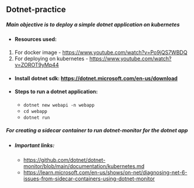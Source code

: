 ## Dotnet-practice

##### Main objective is to deploy a simple dotnet application on kubernetes

* #### Resources used:
1) For docker image - https://www.youtube.com/watch?v=Po9jQS7WBDQ
2) For deploying on kubernetes - https://www.youtube.com/watch?v=ZOROT9yMp44

* #### Install dotnet sdk: https://dotnet.microsoft.com/en-us/download

* #### Steps to run a dotnet application:
    - `dotnet new webapi -n webapp`
    - `cd webapp`
    - `dotnet run`
##### For creating a sidecar container to run dotnet-monitor for the dotnet app
* ##### Important links:
    - https://github.com/dotnet/dotnet-monitor/blob/main/documentation/kubernetes.md
    - https://learn.microsoft.com/en-us/shows/on-net/diagnosing-net-6-issues-from-sidecar-containers-using-dotnet-monitor

